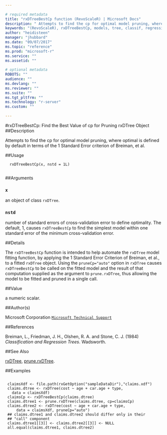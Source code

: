 ```yaml
--- 
 
# required metadata 
title: "rxDTreeBestCp function (RevoScaleR) | Microsoft Docs" 
description: " Attempts to find the cp for optimal model pruning, where optimal is defined by default in terms of the 1 Standard Error criterion of Breiman, et al. " 
keywords: "(RevoScaleR), rxDTreeBestCp, models, tree, classif, regression" 
author: "heidisteen" 
manager: "jhubbard" 
ms.date: "09/07/2017" 
ms.topic: "reference" 
ms.prod: "microsoft-r" 
ms.service: "" 
ms.assetid: "" 
 
# optional metadata 
ROBOTS: "" 
audience: "" 
ms.devlang: "" 
ms.reviewer: "" 
ms.suite: "" 
ms.tgt_pltfrm: "" 
ms.technology: "r-server" 
ms.custom: "" 
 
--- 
```

 
 
 #rxDTreeBestCp:  Find the Best Value of cp for Pruning rxDTree Object  
 ##Description
 
Attempts to find the cp for optimal model pruning, where optimal is defined by
default in terms
of the 1 Standard Error criterion of Breiman, et al.
 
 
 ##Usage

```   
  rxDTreeBestCp(x, nstd = 1L)
 
```
 
 
 ##Arguments

   
    
 ### `x`
  an object of class `rxDTree`.  
  
    
 ### `nstd`
  number of standard errors of cross-validation error to define optimality.  The default, 1, causes `rxDTreeBestCp` to find the simplest model within one standard error of the minimum cross-validation error.  
  
 
 
 ##Details
 
The `rxDTreeBestCp` function is intended to help automate the
`rxDTree` model fitting function, by applying the 1 Standard
Error Criterion of Breiman, et al., to a fitted `rxDTree` 
object. Using the `pruneCp="auto"` option in `rxDTree`
causes `rxDTreeBestCp` to be called on the fitted model and the
result of that computation supplied as the argument to 
`prune.rxDTree`, thus allowing the model to be fitted and
pruned in a single call.
 
 
 ##Value
 
a numeric scalar.
 
 ##Author(s)
 
Microsoft Corporation [`Microsoft Technical Support`](https://go.microsoft.com/fwlink/?LinkID=698556&clcid=0x409)

 
 
 ##References
 
Breiman, L., Friedman, J. H., Olshen, R. A. and Stone, C. J. (1984)
*Classification and Regression Trees*.
Wadsworth.
 
 
 ##See Also
 
[rxDTree](rxDTree.md), [prune.rxDTree](prune.rxDTree.md).
   
 ##Examples

 ```
   
  claimsXdf <- file.path(rxGetOption("sampleDataDir"),"claims.xdf")
  claims.dtree <- rxDTree(cost ~ age + car.age + type,
  	data = claimsXdf)
  claimsCp <- rxDTreeBestCp(claims.dtree)
  claims.dtree1 <- prune.rxDTree(claims.dtree, cp=claimsCp)
  claims.dtree2 <- rxDTree(cost ~ age + car.age + type, 
      data = claimsXdf, pruneCp="auto")
  ## claims.dtree1 and claims.dtree2 should differ only in their 
  ## "call" component
  claims.dtree1[[3]] <- claims.dtree2[[3]] <- NULL
  all.equal(claims.dtree1, claims.dtree2)
  
 
```
 
 
 
 
 
 
 
